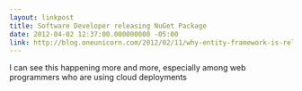 ```yaml
---
layout: linkpost
title: Software Developer releasing NuGet Package
date: 2012-04-02 12:37:00.000000000 -05:00
link: http://blog.oneunicorn.com/2012/02/11/why-entity-framework-is-releasing-on-nuget-only/
---
```


I can see this happening more and more, especially among web programmers who
are using cloud deployments
